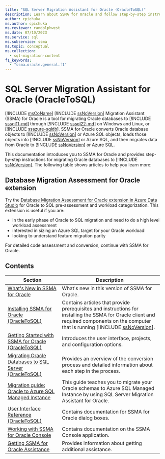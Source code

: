 ```yaml
---
title: "SQL Server Migration Assistant for Oracle (OracleToSQL)"
description: Learn about SSMA for Oracle and follow step-by-step instructions for migrating Oracle databases to SQL Server.
author: cpichuka
ms.author: cpichuka
ms.reviewer: randolphwest
ms.date: 07/10/2023
ms.service: sql
ms.subservice: ssma
ms.topic: conceptual
ms.collection:
  - sql-migration-content
f1_keywords:
  - "ssma.oracle.general.f1"
---
```

# SQL Server Migration Assistant for Oracle (OracleToSQL)

[!INCLUDE [msCoName](../../includes/msconame-md.md)] [!INCLUDE [ssNoVersion](../../includes/ssnoversion-md.md)] Migration Assistant (SSMA) for Oracle is a tool for migrating Oracle databases to [!INCLUDE [sssql11-md](../../includes/sssql11-md.md)] through [!INCLUDE [sssql22-md](../../includes/sssql22-md.md)] on Windows and Linux, or [!INCLUDE [ssazure-sqldb](../../includes/ssazure-sqldb.md)]. SSMA for Oracle converts Oracle database objects to [!INCLUDE [ssNoVersion](../../includes/ssnoversion-md.md)] or Azure SQL objects, loads those objects into [!INCLUDE [ssNoVersion](../../includes/ssnoversion-md.md)] or Azure SQL, and then migrates data from Oracle to [!INCLUDE [ssNoVersion](../../includes/ssnoversion-md.md)] or Azure SQL.

This documentation introduces you to SSMA for Oracle and provides step-by-step instructions for migrating Oracle databases to [!INCLUDE [ssNoVersion](../../includes/ssnoversion-md.md)]. The following table shows articles to help you learn more:

## Database Migration Assessment for Oracle extension

Try the [Database Migration Assessment for Oracle extension in Azure Data Studio](/azure-data-studio/extensions/database-migration-assessment-for-oracle-extension) for Oracle to SQL pre-assessment and workload categorization. This extension is useful if you are:

- in the early phase of Oracle to SQL migration and need to do a high level workload assessment
- interested in sizing an Azure SQL target for your Oracle workload
- looking to understand feature migration parity

For detailed code assessment and conversion, continue with SSMA for Oracle.

## Contents

| Section | Description |
| --- | --- |
| [What's New in SSMA for Oracle](./what-s-new-in-ssma-for-oracle-oracletosql.md) | What's new in this version of SSMA for Oracle. |
| [Installing SSMA for Oracle (OracleToSQL)](installing-ssma-for-oracle-oracletosql.md) | Contains articles that provide prerequisites and instructions for installing the SSMA for Oracle client and required components on the computer that is running [!INCLUDE [ssNoVersion](../../includes/ssnoversion-md.md)]. |
| [Getting Started with SSMA for Oracle (OracleToSQL)](getting-started-with-ssma-for-oracle-oracletosql.md) | Introduces the user interface, projects, and configuration options. |
| [Migrating Oracle Databases to SQL Server (OracleToSQL)](migrating-oracle-databases-to-sql-server-oracletosql.md) | Provides an overview of the conversion process and detailed information about each step in the process. |
| [Migration guide: Oracle to Azure SQL Managed Instance](/azure/azure-sql/migration-guides/managed-instance/oracle-to-managed-instance-guide) | This guide teaches you to migrate your Oracle schemas to Azure SQL Managed Instance by using SQL Server Migration Assistant for Oracle. |
| [User Interface Reference (OracleToSQL)](user-interface-reference-oracletosql.md) | Contains documentation for SSMA for Oracle dialog boxes. |
| [Working with SSMA for Oracle Console](working-with-ssma-for-oracle-console-oracletosql.md) | Contains documentation on the SSMA Console application. |
| [Getting SSMA for Oracle Assistance](../sql-server-migration-assistant.md) | Provides information about getting additional assistance. |
